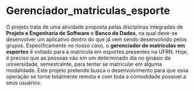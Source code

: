# **Gerenciador_matriculas_esporte**

O projeto trata de uma atividade proposta pelas disciplinas integradas de **Projeto e Engenharia de Software** e **Banco de Dados**, na qual deve-se desenvolver um aplicativo dentro do que já vem sendo desenvolvido pelos grupos.
Especificamente no nosso caso, o **gerenciador de matrículas em esportes** é voltado para a matrícula em esportes presentes na UFRN. Hoje, é preciso que as pessoas vão em um determinado dia no ginásio da universidade, semestralnte, para tentar se matricular em alguma modalidade. Este projeto pretende busca o desenvolvimento para que essa operação se torne totalmente remota e com toda a comodidade possível a seus usuários.
